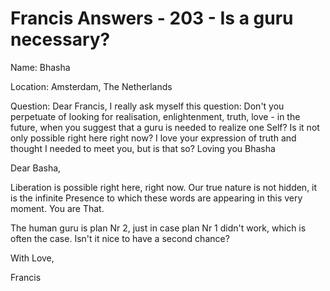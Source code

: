 # Francis Answers - 203 - Is a guru necessary?

Name: Bhasha&nbsp;

Location: Amsterdam, The Netherlands&nbsp;

Question: Dear Francis, I really ask myself this question: Don't you perpetuate of looking for realisation, enlightenment, truth, love - in the future, when you suggest that a guru is needed to realize one Self? Is it not only possible right here right now? I love your expression of truth and thought I needed to meet you, but is that so? Loving you Bhasha

Dear Basha,

Liberation is possible right here, right now. Our true nature is not hidden, it is the infinite Presence to which these words are appearing in this very moment. You are That.&nbsp;

The human guru is plan Nr 2, just in case plan Nr 1 didn't work, which is often the case. Isn't it nice to have a second chance?

With Love,

Francis

